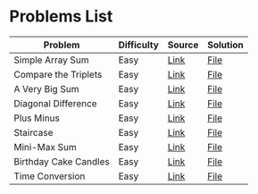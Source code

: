 # Problems List
| **Problem** | **Difficulty** | **Source** | **Solution** |
| ----------- | -------------- | ---------- | ------------ |
| Simple Array Sum | Easy | [Link](https://www.hackerrank.com/challenges/simple-array-sum/) | [File](Easy/SimpleArraySum.md) |
| Compare the Triplets | Easy | [Link](https://www.hackerrank.com/challenges/compare-the-triplets/) | [File](Easy/CompareTheTriplets.md) |
| A Very Big Sum | Easy | [Link](https://www.hackerrank.com/challenges/a-very-big-sum/) | [File](Easy/AVeryBigSum.md) |
| Diagonal Difference | Easy | [Link](https://www.hackerrank.com/challenges/diagonal-difference/) | [File](Easy/DiagonalDifference.md) |
| Plus Minus | Easy | [Link](https://www.hackerrank.com/challenges/plus-minus/) | [File](Easy/PlusMinus.md) |
| Staircase | Easy | [Link](https://www.hackerrank.com/challenges/staircase/) | [File](Easy/Staircase.md) |
| Mini-Max Sum | Easy | [Link](https://www.hackerrank.com/challenges/mini-max-sum/) | [File](Easy/MiniMaxSum.md) |
| Birthday Cake Candles | Easy | [Link](https://www.hackerrank.com/challenges/birthday-cake-candles/) | [File](Easy/BirthdayCakeCandles.md) |
| Time Conversion | Easy | [Link](https://www.hackerrank.com/challenges/time-conversion/) | [File](Easy/TimeConversion.md) |
